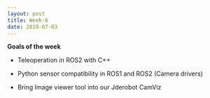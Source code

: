 ```yaml
---
layout: post
title: Week-6
date: 2019-07-03
---	
```


**Goals of the week**

* Teleoperation in ROS2 with C++

* Python sensor compatibility in ROS1 and ROS2 (Camera drivers)

* Bring Image viewer tool into our Jderobot CamViz 
